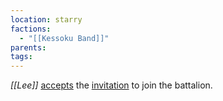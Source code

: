 ```yaml
---
location: starry
factions:
  - "[[Kessoku Band]]"
parents: 
tags: 
---
```

*[[Lee]]* [accepts](https://discord.com/channels/1093664259273130084/1093664259273130087/1131582109996302346) the [invitation](https://discord.com/channels/1093664259273130084/1093664259273130087/1131582048897875978) to join the battalion.
